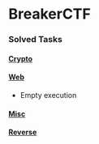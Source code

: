 # BreakerCTF
### Solved Tasks
#### [Crypto](https://github.com/Iankie/BreakerCTF/tree/main/Crypto) 
#### [Web](https://github.com/Iankie/BreakerCTF/tree/main/Web)
  - Empty execution
#### [Misc](https://github.com/Iankie/BreakerCTF/tree/main/Misc) 
#### [Reverse](https://github.com/Iankie/BreakerCTF/tree/main/Reverse)

